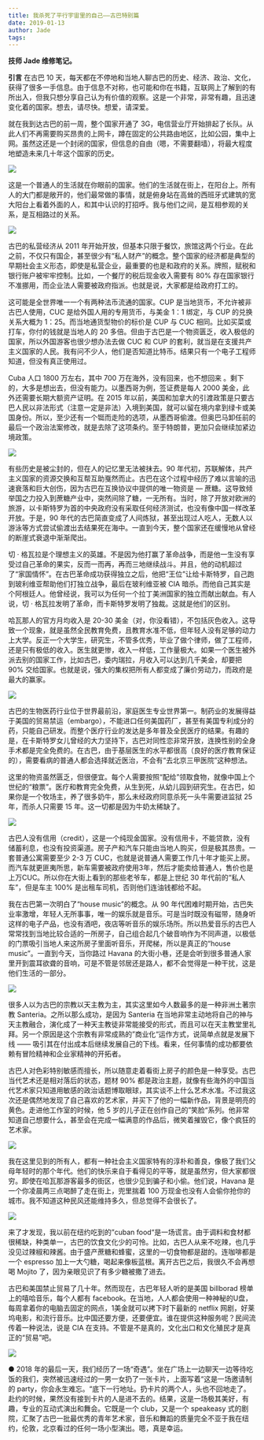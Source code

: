 ```yaml
---
title: 我杀死了平行宇宙里的自己——古巴特别篇
date: 2019-01-13
author: Jade
tags: 
---
```


**技师 Jade 维修笔记。**

<!--more-->


**引言**  在古巴 10 天，每天都在不停地和当地人聊古巴的历史、经济、政治、文化，获得了很多一手信息。由于信息不对称，也可能和你在书籍，互联网上了解到的有所出入，但我只想分享自己认为有价值的观察。这是一个非常，非常有趣，且迅速变化着的国家。想去，请尽快。想爱，请深爱。


就在我到达古巴的前一周，整个国家开通了 3G，电信营业厅开始排起了长队。从此人们不再需要购买昂贵的上网卡，蹲在固定的公共路由地区，比如公园，集中上网。虽然这还是一个封闭的国家，但信息的自由（嗯，不需要翻墙），将最大程度地塑造未来几十年这个国家的历史。

![](https://cosmosrepair-1257028016.cos.ap-beijing.myqcloud.com/2019-06-26-640%20-28-.jpeg)

这是一个普通人的生活就在你眼前的国家。他们的生活就在街上，在阳台上。所有人的大门都是敞开的，他们最常做的事情，就是俯身站在高耸的西班牙式建筑的宽大阳台上看着外面的人，和其中认识的打招呼。我与他们之间，是互相参观的关系，是互相路过的关系。

![](https://cosmosrepair-1257028016.cos.ap-beijing.myqcloud.com/2019-06-26-640%20-29-.jpeg)

古巴的私营经济从 2011 年开始开放，但基本只限于餐饮，旅馆这两个行业。在此之前，不仅只有国企，甚至很少有“私人财产”的概念。整个国家的经济都是典型的早期社会主义形态，即使是私营企业，最重要的也是和政府的关系。牌照，赋税和银行账户被牢牢控制。比如，一个餐厅的税后现金收入需要有 80% 存在国家银行不准挪用，而企业法人需要被政府指派。也就是说，大家都是给政府打工的。

这可能是全世界唯一一个有两种法币流通的国家。CUP 是当地货币，不允许被非古巴人使用，CUC 是给外国人用的专用货币，与美金 1：1 绑定，与 CUP 的兑换关系大概为 1：25。而当地通货型物价的标价是 CUP 与 CUC 相同。比如买菜或打车，你付的钱就是当地人的 20 多倍。但由于古巴是一个物资匮乏，收入极低的国家，所以外国游客也很少想办法去做 CUC 和 CUP 的套利，就当是在支援共产主义国家的人民。我有问不少人，他们是否知道比特币。结果只有一个电子工程师知道，但没有真正使用过。

Cuba 人口 1800 万左右，其中 700 万在海外，没有回来，也不想回来 。剩下的，大多是想出去，但没有能力。以墨西哥为例，签证费是每人 2000 美金，此外还需要长期大额资产证明。在 2015 年以前，美国和加拿大的引渡政策是只要古巴人民以非法形式（注意一定是非法）入境到美国，就可以留在境内拿到绿卡或美国身份。所以，至少还有一个铤而走险的选项，从墨西哥偷渡。但奥巴马卸任前的最后一个政治法案修改，就是去除了这项条约。至于特朗普，更加只会继续加紧边境政策。

![](https://cosmosrepair-1257028016.cos.ap-beijing.myqcloud.com/2019-06-26-640%20-30-.jpeg)

有些历史是被尘封的，但在人的记忆里无法被抹去。90 年代初，苏联解体，共产主义国家的资源交换和互帮互助戛然而止。古巴在这个过程中经历了难以言喻的迅速衰落和巨大创伤，因为古巴在互换协议中提供的唯一物资是 — 蔗糖。这导致倾举国之力投入到蔗糖产业中，突然间除了糖，一无所有。当时，除了开放对欧洲的旅游，以卡斯特罗为首的中央政府没有采取任何经济测试，也没有像中国一样改革开放。于是，90 年代的古巴简直变成了人间炼狱，甚至出现过人吃人，无数人以游泳等方式尝试偷渡出去结果死在海中。一直到今天，整个国家还在缓慢地从曾经的断崖式衰退中渐渐爬出。

切 · 格瓦拉是个理想主义的英雄。不是因为他打赢了革命战争，而是他一生没有享受过自己革命的果实，反而一而再，再而三地继续战斗。并且，他的动机超过了“家国情怀”。在古巴革命成功获得独立之后，他把“王位”让给卡斯特罗，自己跑到玻利维亚帮助他们打独立战争，最后在玻利维亚被 CIA 暗杀。而他自己其实是个阿根廷人。他曾经说，我可以为任何一个拉丁美洲国家的独立而献出献血。有人说，切 · 格瓦拉发明了革命，而卡斯特罗发明了独裁。这就是他们的区别。

哈瓦那人的官方月均收入是 20-30 美金（对，你没看错），不包括灰色收入。这导致一个现象，就是虽然全民教育免费，且教育水准不低，但年轻人没有足够的动力上大学。反正一个大学生，研究生，不管多优秀，毕业了做个律师，做了工程师，还是只有极低的收入。医生就更惨，收入一样低，工作量极大。如果一个医生被外派去别的国家工作，比如古巴，委内瑞拉，月收入可以达到几千美金，却要把 90% 交给国家。也就是说，强大的集权把所有人都变成了廉价劳动力，而政府是最大的赢家。

![](https://cosmosrepair-1257028016.cos.ap-beijing.myqcloud.com/2019-06-26-640%20-31-.jpeg)

古巴的生物医药行业位于世界最前沿，家庭医生专业世界第一。制药业的发展得益于美国的贸易禁运（embargo），不能进口任何美国药厂，甚至有美国专利成分的药，只能自己研发。而整个医疗行业的发达是多年普及全民医疗的结果。有趣的是，在卡斯特罗女儿曾经的大力坚持下，古巴对同性恋非常开放，连换性别的全身手术都是完全免费的。在古巴，由于基层医生的水平都很高（良好的医疗教育保证的），需要看病的普通人都会选择就近医治，不会有“去北京三甲医院”这种想法。

这里的物资虽然匮乏，但很便宜。每个人需要按照“配给”领取食物，就像中国上个世纪的“粮票”。医疗和教育完全免费，从生到死，从幼儿园到研究生。在古巴，如果你是一个牧场主，养了很多奶牛，那么未经政府同意杀死一头牛需要进监狱 25 年，而杀人只需要 15 年。这一切都是因为牛奶太稀缺了。

![](https://cosmosrepair-1257028016.cos.ap-beijing.myqcloud.com/2019-06-26-640%20-32-.jpeg)

古巴人没有信用（credit），这是一个纯现金国家。没有信用卡，不能贷款，没有储蓄利息，也没有投资渠道。房子产和汽车只能由当地人购买，但是极其昂贵。一套普通公寓需要至少 2-3 万 CUC，也就是说普通人需要工作几十年才能买上房。而汽车就更匪夷所思，新车需要被政府使用3年，然后才能卖给普通人，售价也是上万CUC。所以你在大街上看到的那些老爷车，都是上世纪 30 年代前的“私人车”，但是车主 100% 是出租车司机，否则他们连油钱都给不起。

我在古巴第一次明白了“house music”的概念。从 90 年代困难时期开始，古巴失业率激增，年轻人无所事事，唯一的娱乐就是音乐。可是当时既没有磁带，随身听这样的电子产品，也没有酒吧，夜店等听音乐的娱乐场所。所以热爱音乐的古巴人常常找到当地比较合适的一所房子，自己组合起几个破音响作为不同声道，以极低的门票吸引当地人来这所房子里面听音乐，开爬梯，所以是真正的“house music”。一直到今天，当你路过 Havana 的大街小巷，还是会听到很多普通人家里开到震耳欲聋的音响，可是不管是邻居还是路人，都不会觉得是一种干扰，这是他们生活的一部分。

![](https://cosmosrepair-1257028016.cos.ap-beijing.myqcloud.com/2019-06-26-640%20-33-.jpeg)

很多人以为古巴的宗教以天主教为主，其实这里如今人数最多的是一种非洲土著宗教 Santeria。之所以那么成功，是因为 Santeria 在当地非常主动地将自己的神与天主教融合，演化成了一种天主教徒非常能接受的形式，而且可以在天主教堂里礼拜。另一个原因是这个宗教有非常成熟的”商业化“运作方式，说简单点就是发展下线 —— 吸引其在付出成本后继续发展自己的下线。看来，任何事情的成功都要依赖有冒险精神和企业家精神的开拓者。

古巴人对色彩特别敏感而擅长，所以随意走着看街上房子的颜色是一种享受。古巴当代艺术还是相对落后的状态，题材 90% 都是政治主题，就像有些海外的中国当代艺术家只知道用敏感的政治话题博取眼球，其实谈不上什么艺术水准。不过我这次还是偶然地发现了自己喜欢的艺术家，并买下了他的一幅新作品，背景是明亮的黄色。走进他工作室的时候，他 5 岁的儿子正在创作自己的”笑脸“系列。他非常知道自己想要什么，甚至会在完成一幅满意的作品后，微笑着摧毁它，像个疯狂的艺术家。

![](https://cosmosrepair-1257028016.cos.ap-beijing.myqcloud.com/2019-06-26-640%20-34-.jpeg)

我在这里见到的所有人，都有一种社会主义国家特有的淳朴和善良，像极了我们父母年轻时的那个年代。他们的快乐来自于看得见的平等，就是虽然穷，但大家都很穷。即使在哈瓦那游客最多的街区，也很少见到骗子和小偷。他们说，Havana 是一个你凌晨两三点喝醉了走在街上，兜里揣着 100 万现金也没有人会偷你抢你的城市。我不知道这种民风还能维持多久，但总觉得不会很长了。

![](https://cosmosrepair-1257028016.cos.ap-beijing.myqcloud.com/2019-06-26-640%20-35-.jpeg)

来了才发现，我以前在纽约吃到的”cuban food“是一场谎言。由于调料和食材都很稀缺，种类单一，古巴的饮食文化少的可怜。比如，古巴人从来不吃辣，也几乎没见过辣椒和辣酱。由于盛产蔗糖和蜂蜜，这里的一切食物都是甜的。连咖啡都是一个 espresso 加上一大勺糖，喝起来像板蓝根。离开古巴之后，我很久不会再想喝 Mojito 了，因为亲眼见识了有多少糖被撒了进去。

古巴和美国禁止贸易了几十年。然而现在，古巴年轻人听的是美国 billborad 榜单上的嘻哈音乐，每个人都有 facebook。在当地，人人都会使用一种神秘的U盘，每周拿着你的电脑去固定的网点，1美金就可以拷下时下最新的 netflix 网剧，好莱坞电影，和流行音乐。比中国还要方便，还要便宜。谁在提供这种服务呢？民间流传着一种说法，说是 CIA 在支持。不管是不是真的，文化出口和文化殖民才是真正的“贸易”吧。

![](https://cosmosrepair-1257028016.cos.ap-beijing.myqcloud.com/2019-06-26-640%20-36-.jpeg)

● 2018 年的最后一天，我们经历了一场“奇遇”。坐在广场上一边聊天一边等待吃饭的我们，突然被迅速经过的一男一女扔了一张卡片，上面写着“这是一场邀请制的 party，你会永生难忘。“底下一行地址。扔卡片的两个人，头也不回地走了。赴约的时候，果然没有接到卡片的人是进不去的。结果，这是一场极其美好，有趣，专业的互动式演出和舞会。它既是一个 club，又是一个 speakeasy 式的剧院，汇聚了古巴一批最优秀的青年艺术家，音乐和舞蹈的质量完全不亚于我在纽约，伦敦，北京看过的任何一场小型演出。嗯，真是幸运。